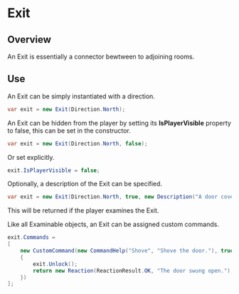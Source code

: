 ﻿# Exit

## Overview

An Exit is essentially a connector bewtween to adjoining rooms.

## Use

An Exit can be simply instantiated with a direction.

```csharp
var exit = new Exit(Direction.North);
```

An Exit can be hidden from the player by setting its **IsPlayerVisible** property to false, this can be set in the constructor.

```csharp
var exit = new Exit(Direction.North, false);
```

Or set explicitly.

```csharp
exit.IsPlayerVisible = false;
```

Optionally, a description of the Exit can be specified.

```csharp
var exit = new Exit(Direction.North, true, new Description("A door covered in ivy."));
```

This will be returned if the player examines the Exit.

Like all Examinable objects, an Exit can be assigned custom commands.

```csharp
exit.Commands =
[
    new CustomCommand(new CommandHelp("Shove", "Shove the door."), true, (game, args) =>
    {
        exit.Unlock();
        return new Reaction(ReactionResult.OK, "The door swung open.");
    })
];
```